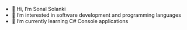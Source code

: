 - 👋 Hi, I’m Sonal Solanki
- 👀 I’m interested in software development and programming languages
- 🌱 I’m currently learning C# Console applications

<!---
Sonal1208/Sonal1208 is a ✨ special ✨ repository because its `README.md` (this file) appears on your GitHub profile.
You can click the Preview link to take a look at your changes.

testing new changes
--->
